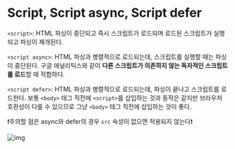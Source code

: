 # Script, Script async, Script defer

`<script>`: HTML 파싱이 중단되고 즉시 스크립트가 로드되며 로드된 스크립트가 실행되고 파싱이 재개된다.

`<script async>`: HTML 파싱과 병렬적으로 로드되는데, 스크립트를 실행할 때는 파싱이 중단된다. 구글 애널리틱스와 같이 **다른 스크립트가 의존하지 않는 독자적인 스크립트를 로드**할 때 적합하다.

`<script defer>`: HTML 파싱과 병렬적으로 로드되는데, 파싱이 끝나고 스크립트를 로드한다. 보통 `<body>` 태그 직전에 `<script>`를 삽입하는 것과 동작은 같지만 브라우저 호환성이 다를 수 있으므로 그냥 `<body>` 태그 직전에 삽입하는 것이 좋다.

❗주의할 점은 async와 defer의 경우 `src` 속성이 없으면 적용되지 않는다❗

![img](https://github.com/baeharam/Must-Know-About-Frontend/raw/main/images/html/script.png)